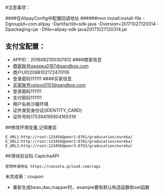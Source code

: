 #注意事项：

####在AlipayConfig中配置回调地址
######mvn install:install-file -DgroupId=com.alipay -DartifactId=sdk-java -Dversion=20171027120314 -Dpackaging=jar -Dfile=alipay-sdk-java20171027120314.jar

## 支付宝配置：
* APPID：2016082100307812
####商家信息
* 商家账号qagxeu0187@sandbox.com
* 商户UID2088102172470116
* 登录密码111111
####买家信息
* 买家账号ysjsvo0151@sandbox.com
* 登录密码111111
* 支付密码111111
* 用户名称沙箱环境
* 证件类型身份证(IDENTITY_CARD)
* 证件号码175394195904165319

##修改环境变量,记得重启
```
E_URL1:http://root:123456@peer1:8761/graducation/eureka/
E_URL2:http://root:123456@peer2:8762/graducation/eureka/
E_URL3:http://root:123456@peer3:8763/graducation/eureka/
```
##滑块验证码 CaptchaAPI
```
密钥申请地址 https://console.qcloud.com/capi
```
未完成表：coupon

* 重新生成bean,dao,mapper时，example要有默认构造函数和set函数